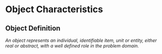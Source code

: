 # Object Characteristics

## Object Definition
*An object represents an individual, identifiable item, unit or entity, either real or abstract, with a well defined role in the problem domain.*
